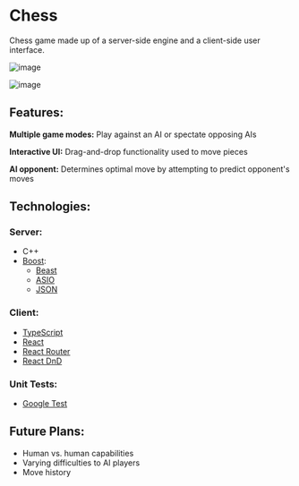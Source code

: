 # Chess

Chess game made up of a server-side engine and a client-side user interface.

![image](https://github.com/user-attachments/assets/cc3ac2d6-b34b-488a-8b1b-81346be4dae6)

![image](https://github.com/user-attachments/assets/62381f59-46fe-4be4-9b33-7fbd7dfcb52d)

## Features:

**Multiple game modes:** Play against an AI or spectate opposing AIs

**Interactive UI:** Drag-and-drop functionality used to move pieces

**AI opponent:** Determines optimal move by attempting to predict opponent's moves

## Technologies:

### Server:
- C++
- [Boost](https://www.boost.org/):
  - [Beast](https://www.boost.org/doc/libs/1_85_0/libs/beast/doc/html/index.html)
  - [ASIO](https://www.boost.org/doc/libs/1_85_0/doc/html/boost_asio.html)
  - [JSON](https://www.boost.org/doc/libs/1_85_0/libs/json/doc/html/index.html)

### Client:
- [TypeScript](https://www.typescriptlang.org/)
- [React](https://react.dev/)
- [React Router](https://reactrouter.com/en/main/start/overview)
- [React DnD](https://react-dnd.github.io/react-dnd/about)

### Unit Tests:
- [Google Test](https://google.github.io/googletest/)

## Future Plans:

- Human vs. human capabilities
- Varying difficulties to AI players
- Move history

